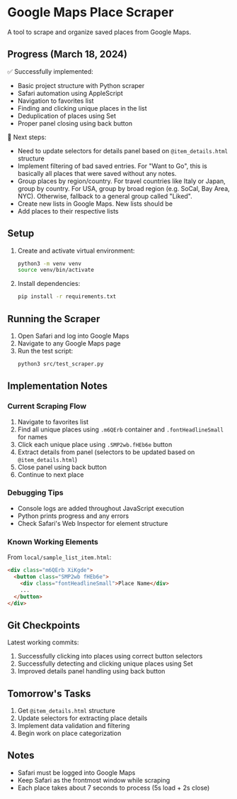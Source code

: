 # Google Maps Place Scraper

A tool to scrape and organize saved places from Google Maps.

## Progress (March 18, 2024)

✅ Successfully implemented:

- Basic project structure with Python scraper
- Safari automation using AppleScript
- Navigation to favorites list
- Finding and clicking unique places in the list
- Deduplication of places using Set
- Proper panel closing using back button

🔄 Next steps:

- Need to update selectors for details panel based on `@item_details.html` structure
- Implement filtering of bad saved entries. For "Want to Go", this is basically all places that were saved without any notes.
- Group places by region/country. For travel countries like Italy or Japan, group by country. For USA, group by broad region (e.g. SoCal, Bay Area, NYC). Otherwise, fallback to a general group called "Liked".
- Create new lists in Google Maps. New lists should be
- Add places to their respective lists

## Setup

1. Create and activate virtual environment:

   ```bash
   python3 -m venv venv
   source venv/bin/activate
   ```

2. Install dependencies:
   ```bash
   pip install -r requirements.txt
   ```

## Running the Scraper

1. Open Safari and log into Google Maps
2. Navigate to any Google Maps page
3. Run the test script:
   ```bash
   python3 src/test_scraper.py
   ```

## Implementation Notes

### Current Scraping Flow

1. Navigate to favorites list
2. Find all unique places using `.m6QErb` container and `.fontHeadlineSmall` for names
3. Click each unique place using `.SMP2wb.fHEb6e` button
4. Extract details from panel (selectors to be updated based on `@item_details.html`)
5. Close panel using back button
6. Continue to next place

### Debugging Tips

- Console logs are added throughout JavaScript execution
- Python prints progress and any errors
- Check Safari's Web Inspector for element structure

### Known Working Elements

From `local/sample_list_item.html`:

```html
<div class="m6QErb XiKgde">
  <button class="SMP2wb fHEb6e">
    <div class="fontHeadlineSmall">Place Name</div>
    ...
  </button>
</div>
```

## Git Checkpoints

Latest working commits:

1. Successfully clicking into places using correct button selectors
2. Successfully detecting and clicking unique places using Set
3. Improved details panel handling using back button

## Tomorrow's Tasks

1. Get `@item_details.html` structure
2. Update selectors for extracting place details
3. Implement data validation and filtering
4. Begin work on place categorization

## Notes

- Safari must be logged into Google Maps
- Keep Safari as the frontmost window while scraping
- Each place takes about 7 seconds to process (5s load + 2s close)
